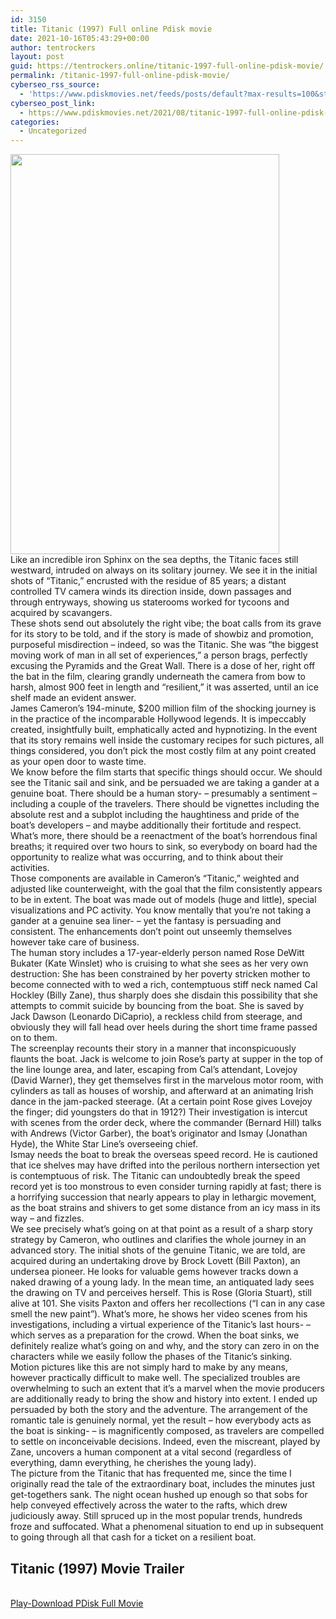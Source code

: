 ```yaml
---
id: 3150
title: Titanic (1997) Full online Pdisk movie
date: 2021-10-16T05:43:29+00:00
author: tentrockers
layout: post
guid: https://tentrockers.online/titanic-1997-full-online-pdisk-movie/
permalink: /titanic-1997-full-online-pdisk-movie/
cyberseo_rss_source:
  - 'https://www.pdiskmovies.net/feeds/posts/default?max-results=100&start-index=901'
cyberseo_post_link:
  - https://www.pdiskmovies.net/2021/08/titanic-1997-full-online-pdisk-movie.html
categories:
  - Uncategorized
---
```

<div class="separator">
  <a href="https://1.bp.blogspot.com/-M1J79RwW6pc/YRrVYEHpI_I/AAAAAAAAAQE/tpL-NE729I4iJIW97TTeIWs41gk9oHCRACLcBGAsYHQ/s2048/Titanic%2B%25281997%2529%2BFull%2Bonline%2BPdisk%2Bmovie.jpg" imageanchor="1"><img loading="lazy" border="0" data-original-height="2048" data-original-width="1376" height="640" src="https://1.bp.blogspot.com/-M1J79RwW6pc/YRrVYEHpI_I/AAAAAAAAAQE/tpL-NE729I4iJIW97TTeIWs41gk9oHCRACLcBGAsYHQ/w430-h640/Titanic%2B%25281997%2529%2BFull%2Bonline%2BPdisk%2Bmovie.jpg" width="430" /></a>
</div>

<div>
  <div>
    <span>Like an incredible iron Sphinx on the sea depths, the Titanic faces still westward, intruded on always on its solitary journey. We see it in the initial shots of &#8220;Titanic,&#8221; encrusted with the residue of 85 years; a distant controlled TV camera winds its direction inside, down passages and through entryways, showing us staterooms worked for tycoons and acquired by scavangers.&nbsp;</span>
  </div>
  
  <div>
    <span>These shots send out absolutely the right vibe; the boat calls from its grave for its story to be told, and if the story is made of showbiz and promotion, purposeful misdirection &#8211; indeed, so was the Titanic. She was &#8220;the biggest moving work of man in all set of experiences,&#8221; a person brags, perfectly excusing the Pyramids and the Great Wall. There is a dose of her, right off the bat in the film, clearing grandly underneath the camera from bow to harsh, almost 900 feet in length and &#8220;resilient,&#8221; it was asserted, until an ice shelf made an evident answer.&nbsp;</span>
  </div>
  
  <div>
    <span>James Cameron&#8217;s 194-minute, $200 million film of the shocking journey is in the practice of the incomparable Hollywood legends. It is impeccably created, insightfully built, emphatically acted and hypnotizing. In the event that its story remains well inside the customary recipes for such pictures, all things considered, you don&#8217;t pick the most costly film at any point created as your open door to waste time.&nbsp;</span>
  </div>
  
  <div>
    <span>We know before the film starts that specific things should occur. We should see the Titanic sail and sink, and be persuaded we are taking a gander at a genuine boat. There should be a human story- &#8211; presumably a sentiment &#8211; including a couple of the travelers. There should be vignettes including the absolute rest and a subplot including the haughtiness and pride of the boat&#8217;s developers &#8211; and maybe additionally their fortitude and respect. What&#8217;s more, there should be a reenactment of the boat&#8217;s horrendous final breaths; it required over two hours to sink, so everybody on board had the opportunity to realize what was occurring, and to think about their activities.&nbsp;</span>
  </div>
  
  <div>
    <span>Those components are available in Cameron&#8217;s &#8220;Titanic,&#8221; weighted and adjusted like counterweight, with the goal that the film consistently appears to be in extent. The boat was made out of models (huge and little), special visualizations and PC activity. You know mentally that you&#8217;re not taking a gander at a genuine sea liner- &#8211; yet the fantasy is persuading and consistent. The enhancements don&#8217;t point out unseemly themselves however take care of business.&nbsp;</span>
  </div>
  
  <div>
    <span>The human story includes a 17-year-elderly person named Rose DeWitt Bukater (Kate Winslet) who is cruising to what she sees as her very own destruction: She has been constrained by her poverty stricken mother to become connected with to wed a rich, contemptuous stiff neck named Cal Hockley (Billy Zane), thus sharply does she disdain this possibility that she attempts to commit suicide by bouncing from the boat. She is saved by Jack Dawson (Leonardo DiCaprio), a reckless child from steerage, and obviously they will fall head over heels during the short time frame passed on to them.&nbsp;</span>
  </div>
  
  <div>
    <span>The screenplay recounts their story in a manner that inconspicuously flaunts the boat. Jack is welcome to join Rose&#8217;s party at supper in the top of the line lounge area, and later, escaping from Cal&#8217;s attendant, Lovejoy (David Warner), they get themselves first in the marvelous motor room, with cylinders as tall as houses of worship, and afterward at an animating Irish dance in the jam-packed steerage. (At a certain point Rose gives Lovejoy the finger; did youngsters do that in 1912?) Their investigation is intercut with scenes from the order deck, where the commander (Bernard Hill) talks with Andrews (Victor Garber), the boat&#8217;s originator and Ismay (Jonathan Hyde), the White Star Line&#8217;s overseeing chief.&nbsp;</span>
  </div>
  
  <div>
    <span>Ismay needs the boat to break the overseas speed record. He is cautioned that ice shelves may have drifted into the perilous northern intersection yet is contemptuous of risk. The Titanic can undoubtedly break the speed record yet is too monstrous to even consider turning rapidly at fast; there is a horrifying succession that nearly appears to play in lethargic movement, as the boat strains and shivers to get some distance from an icy mass in its way &#8211; and fizzles.&nbsp;</span>
  </div>
  
  <div>
    <span>We see precisely what&#8217;s going on at that point as a result of a sharp story strategy by Cameron, who outlines and clarifies the whole journey in an advanced story. The initial shots of the genuine Titanic, we are told, are acquired during an undertaking drove by Brock Lovett (Bill Paxton), an undersea pioneer. He looks for valuable gems however tracks down a naked drawing of a young lady. In the mean time, an antiquated lady sees the drawing on TV and perceives herself. This is Rose (Gloria Stuart), still alive at 101. She visits Paxton and offers her recollections (&#8220;I can in any case smell the new paint&#8221;). What&#8217;s more, he shows her video scenes from his investigations, including a virtual experience of the Titanic&#8217;s last hours- &#8211; which serves as a preparation for the crowd. When the boat sinks, we definitely realize what&#8217;s going on and why, and the story can zero in on the characters while we easily follow the phases of the Titanic&#8217;s sinking.</span>
  </div>
  
  <div>
    <span>Motion pictures like this are not simply hard to make by any means, however practically difficult to make well. The specialized troubles are overwhelming to such an extent that it&#8217;s a marvel when the movie producers are additionally ready to bring the show and history into extent. I ended up persuaded by both the story and the adventure. The arrangement of the romantic tale is genuinely normal, yet the result &#8211; how everybody acts as the boat is sinking- &#8211; is magnificently composed, as travelers are compelled to settle on inconceivable decisions. Indeed, even the miscreant, played by Zane, uncovers a human component at a vital second (regardless of everything, damn everything, he cherishes the young lady).&nbsp;</span>
  </div>
  
  <div>
    <span>The picture from the Titanic that has frequented me, since the time I originally read the tale of the extraordinary boat, includes the minutes just get-togethers sank. The night ocean hushed up enough so that sobs for help conveyed effectively across the water to the rafts, which drew judiciously away. Still spruced up in the most popular trends, hundreds froze and suffocated. What a phenomenal situation to end up in subsequent to going through all that cash for a ticket on a resilient boat.</span>
  </div>
</div>

<div>
  <h2>
    <span>Titanic (1997)&nbsp;Movie Trailer</span>
  </h2>
</div>

  
<a href="https://kofilink.com/1/bnYyaXY5MDAzZmU5?dn=1" onclick="window.open('https://kofilink.com/1/bnYyaXY5MDAzZmU5?dn=1','popup','width=600,height=600'); return false;" target="popup" rel="noopener"><br /> Play-Download PDisk Full Movie<br /> </a>